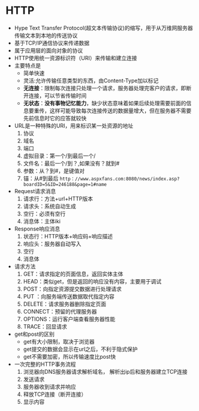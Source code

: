 # HTTP
-  Hype Text Transfer Protocol(超文本传输协议)的缩写，用于从万维网服务器传输文本到本地的传送协议
-  基于TCP/IP通信协议来传递数据
-  属于应用层的面向对象的协议
-  HTTP使用统一资源标识符（URI）来传输和建立连接
-  主要特点是  
	- 简单快速
	- 灵活:允许传输任意类型的东西，由Content-Type加以标记
	- **无连接**：限制每次连接只处理一个请求，服务器处理完客户的请求，即断开连接，可以节省传输时间
    - **无状态**：**没有事物记忆能力**，缺少状态意味着如果后续处理需要前面的信息要重传，这样可能导致每次连接传送的数据量增大，但在服务器不需要先前信息时它的应答就较快
- URL是一种特殊的URI，用来标识某一处资源的地址
	1. 协议
	2. 域名
	3. 端口
	4. 虚拟目录：第一个/到最后一个/
	5. 文件名：最后一个/到？,如果没有？就到#
	6. 参数：从？到#，是键值对
	7. 锚：从#到最后
	```http：//www.aspxfans.com:8080/news/index.asp?boardID=5&ID=246188&page=1#name```
- Request请求消息
	1. 请求行：方法+url+HTTP版本
	2. 请求头：系统自动生成
	3. 空行：必须有空行
	4. 消息体：主体iki
- Response响应消息
	1. 状态行：HTTP版本+响应码+响应描述
	2. 响应头：服务器自动写入
	3. 空行
	4. 消息体
- 请求方法
	1. GET：请求指定的页面信息，返回实体主体
	2. HEAD：类似get，但是返回的响应没有内容，主要用于调试
	3. POST：向指定资源提交数据进行处理请求	
	4. PUT ：向服务端传送数据取代指定内容
	5. DELETE：请求服务器删除指定页面
	6. CONNECT：预留的代理服务器
	7. OPTIONS：运行客户端查看服务器性能
	8. TRACE：回显请求
- get和post的区别
	- get有大小限制，取决于浏览器
	- get提交的数据会显示在url之后，不利于隐式保护
	- get不需要加密，所以传输速度比post快
- 一次完整的HTTP事务流程
	1. 浏览器向DNS服务器请求解析域名， 解析出ip后和服务器建立TCP连接
	2. 发送请求
	3. 服务器收到请求并响应
	4. 释放TCP连接（断开连接）
	5. 显示内容








